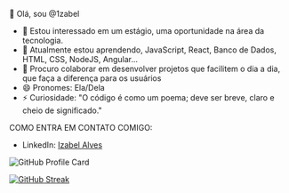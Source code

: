 👋 Olá, sou @1zabel

- 👀 Estou interessado em um estágio, uma oportunidade na área da tecnologia.
- 🌱 Atualmente estou aprendendo, JavaScript, React, Banco de Dados, HTML, CSS, NodeJS, Angular...
- 💞️ Procuro colaborar em desenvolver projetos que facilitem o dia a dia, que faça a diferença para os usuários
- 😄 Pronomes: Ela/Dela
- ⚡ Curiosidade: "O código é como um poema; deve ser breve, claro e cheio de significado."

COMO ENTRA EM CONTATO COMIGO:
- LinkedIn: [Izabel Alves](https://www.linkedin.com/in/izabel-alves-960a451a7/)




![GitHub Profile Card](https://github-readme-stats.vercel.app/api?username=1zabel&show_icons=true&theme=radical)

[![GitHub Streak](https://github-readme-streak-stats.herokuapp.com/?user=1zabel)](https://git.io/streak-stats)
